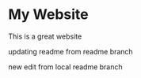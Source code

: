 # My Website
This is a great website

updating readme from readme branch


new edit from local readme branch
